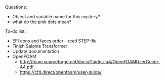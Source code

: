 Questions:
- Object and variable name for this mystery?
- what do the pink dots mean?

To-do list:
- EFI cons and faces order - read STEP file
- Finish Salome Transformer
- Update documentation
- OpenFOAM
  - http://foam.sourceforge.net/docs/Guides-a4/OpenFOAMUserGuide-A4.pdf
  - https://cfd.direct/openfoam/user-guide/


